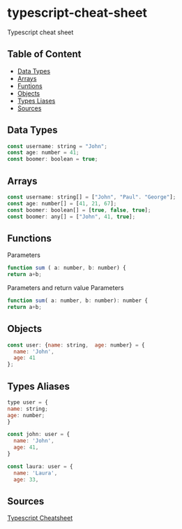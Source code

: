 # typescript-cheat-sheet
Typescript cheat sheet
## Table of Content
* [Data Types](#data-types)
* [Arrays](#arrays)
* [Funtions](#functions)
* [Objects](#objects)
* [Types Liases](#types-aliases)
* [Sources](#sources)

## Data Types
```javascript   
const username: string = "John";   
const age: number = 41;   
const boomer: boolean = true;
```

## Arrays
```javascript   
const username: string[] = ["John", "Paul". "George"];   
const age: number[] = [41, 21, 67];   
const boomer: boolean[] = [true, false, true];
const boomer: any[] = ["John", 41, true];
```

## Functions
Parameters
```javascript   
function sum ( a: number, b: number) {
return a+b;
```

Parameters and return value
Parameters
```javascript   
function sum( a: number, b: number): number {
return a+b;
```

## Objects
```javascript    
const user: {name: string,  age: number} = {
  name: 'John',   
  age: 41
};
```

## Types Aliases
```javascript   
type user = {
name: string;
age: number;
}

const john: user = {
  name: 'John',
  age: 41,
}

const laura: user = {
  name: 'Laura',
  age: 33,
```
## Sources
[Typescript Cheatsheet](https://github.com/typescript-cheatsheets/react)

<!-- ## Data Types
```javascript

``` -->
